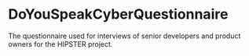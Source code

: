 # DoYouSpeakCyberQuestionnaire
The questionnaire used for interviews of senior developers and product owners for the HIPSTER project.

